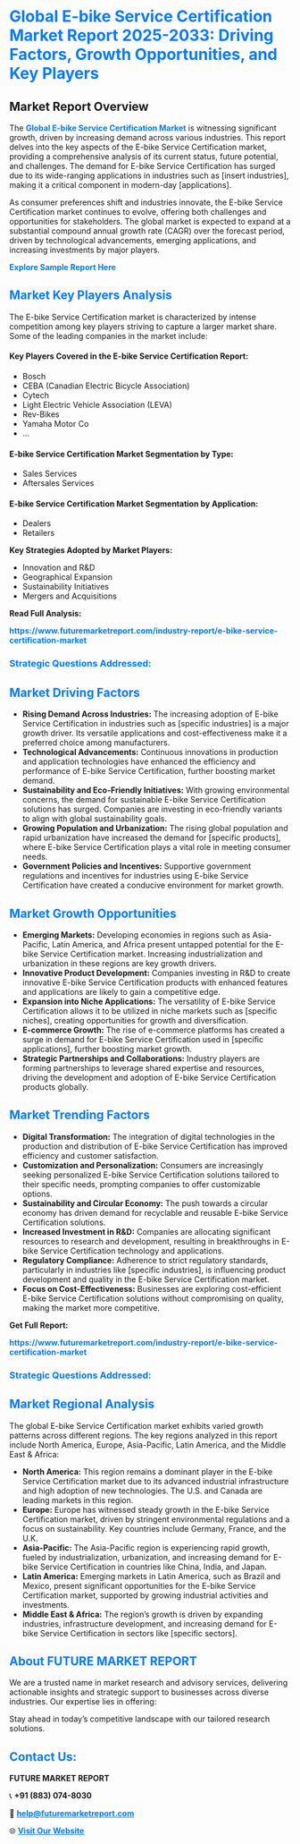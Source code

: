 <h1 style="color: #007BFF;">Global E-bike Service Certification Market Report 2025-2033: Driving Factors, Growth Opportunities, and Key Players</h1>

<section id="overview">
<h2>Market Report Overview</h2>
<p>The <a href="https://www.futuremarketreport.com/industry-report/e-bike-service-certification-market" style="color: #007BFF; text-decoration: none;"><strong>Global E-bike Service Certification Market</strong></a> is witnessing significant growth, driven by increasing demand across various industries. This report delves into the key aspects of the E-bike Service Certification market, providing a comprehensive analysis of its current status, future potential, and challenges. The demand for E-bike Service Certification has surged due to its wide-ranging applications in industries such as [insert industries], making it a critical component in modern-day [applications].</p>
<p>As consumer preferences shift and industries innovate, the E-bike Service Certification market continues to evolve, offering both challenges and opportunities for stakeholders. The global market is expected to expand at a substantial compound annual growth rate (CAGR) over the forecast period, driven by technological advancements, emerging applications, and increasing investments by major players.</p>
</section>

<section id="overview">
<p><a href="https://www.futuremarketreport.com/request-sample/reportId=56863" style="color: #007BFF; text-decoration: none;"><strong>Explore Sample Report Here</strong></a></p>
</section>

<section id="key-players">
<h2 style="color: #007BFF;">Market Key Players Analysis</h2>
<p>The E-bike Service Certification market is characterized by intense competition among key players striving to capture a larger market share. Some of the leading companies in the market include:</p>
<h4>Key Players Covered in the E-bike Service Certification Report:</h4>
<ul><li>Bosch</li><li>CEBA (Canadian Electric Bicycle Association)</li><li>Cytech</li><li>Light Electric Vehicle Association (LEVA)</li><li>Rev-Bikes</li><li>Yamaha Motor Co</li><li>...</li></ul>
<h4>E-bike Service Certification Market Segmentation by Type:</h4>
<ul><li>Sales Services</li><li>Aftersales Services</li></ul>

<h4>E-bike Service Certification Market Segmentation by Application:</h4>
<ul><li>Dealers</li><li>Retailers</li></ul>
<p><strong>Key Strategies Adopted by Market Players:</strong></p>
<ul>
<li>Innovation and R&D</li>
<li>Geographical Expansion</li>
<li>Sustainability Initiatives</li>
<li>Mergers and Acquisitions</li>
</ul>
</section>

<section>
<p><strong>Read Full Analysis: </strong></p><a href="https://www.futuremarketreport.com/industry-report/e-bike-service-certification-market" style="color: #007BFF; text-decoration: none;"><strong>https://www.futuremarketreport.com/industry-report/e-bike-service-certification-market</strong></a>
<h3 style="color: #007BFF;">Strategic Questions Addressed:</h3>
</section>

<section id="driving-factors">
<h2 style="color: #007BFF;">Market Driving Factors</h2>
<ul>
<li><strong>Rising Demand Across Industries:</strong> The increasing adoption of E-bike Service Certification in industries such as [specific industries] is a major growth driver. Its versatile applications and cost-effectiveness make it a preferred choice among manufacturers.</li>
<li><strong>Technological Advancements:</strong> Continuous innovations in production and application technologies have enhanced the efficiency and performance of E-bike Service Certification, further boosting market demand.</li>
<li><strong>Sustainability and Eco-Friendly Initiatives:</strong> With growing environmental concerns, the demand for sustainable E-bike Service Certification solutions has surged. Companies are investing in eco-friendly variants to align with global sustainability goals.</li>
<li><strong>Growing Population and Urbanization:</strong> The rising global population and rapid urbanization have increased the demand for [specific products], where E-bike Service Certification plays a vital role in meeting consumer needs.</li>
<li><strong>Government Policies and Incentives:</strong> Supportive government regulations and incentives for industries using E-bike Service Certification have created a conducive environment for market growth.</li>
</ul>
</section>

<section id="growth-opportunities">
<h2 style="color: #007BFF;">Market Growth Opportunities</h2>
<ul>
<li><strong>Emerging Markets:</strong> Developing economies in regions such as Asia-Pacific, Latin America, and Africa present untapped potential for the E-bike Service Certification market. Increasing industrialization and urbanization in these regions are key growth drivers.</li>
<li><strong>Innovative Product Development:</strong> Companies investing in R&D to create innovative E-bike Service Certification products with enhanced features and applications are likely to gain a competitive edge.</li>
<li><strong>Expansion into Niche Applications:</strong> The versatility of E-bike Service Certification allows it to be utilized in niche markets such as [specific niches], creating opportunities for growth and diversification.</li>
<li><strong>E-commerce Growth:</strong> The rise of e-commerce platforms has created a surge in demand for E-bike Service Certification used in [specific applications], further boosting market growth.</li>
<li><strong>Strategic Partnerships and Collaborations:</strong> Industry players are forming partnerships to leverage shared expertise and resources, driving the development and adoption of E-bike Service Certification products globally.</li>
</ul>
</section>

<section id="trending-factors">
<h2 style="color: #007BFF;">Market Trending Factors</h2>
<ul>
<li><strong>Digital Transformation:</strong> The integration of digital technologies in the production and distribution of E-bike Service Certification has improved efficiency and customer satisfaction.</li>
<li><strong>Customization and Personalization:</strong> Consumers are increasingly seeking personalized E-bike Service Certification solutions tailored to their specific needs, prompting companies to offer customizable options.</li>
<li><strong>Sustainability and Circular Economy:</strong> The push towards a circular economy has driven demand for recyclable and reusable E-bike Service Certification solutions.</li>
<li><strong>Increased Investment in R&D:</strong> Companies are allocating significant resources to research and development, resulting in breakthroughs in E-bike Service Certification technology and applications.</li>
<li><strong>Regulatory Compliance:</strong> Adherence to strict regulatory standards, particularly in industries like [specific industries], is influencing product development and quality in the E-bike Service Certification market.</li>
<li><strong>Focus on Cost-Effectiveness:</strong> Businesses are exploring cost-efficient E-bike Service Certification solutions without compromising on quality, making the market more competitive.</li>
</ul>
</section>

<section>
<p><strong>Get Full Report: </strong></p><a href="https://www.futuremarketreport.com/industry-report/e-bike-service-certification-market" style="color: #007BFF; text-decoration: none;"><strong>https://www.futuremarketreport.com/industry-report/e-bike-service-certification-market</strong></a>
<h3 style="color: #007BFF;">Strategic Questions Addressed:</h3>
</section>


<section id="regional-analysis">
<h2 style="color: #007BFF;">Market Regional Analysis</h2>
<p>The global E-bike Service Certification market exhibits varied growth patterns across different regions. The key regions analyzed in this report include North America, Europe, Asia-Pacific, Latin America, and the Middle East & Africa:</p>
<ul>
<li><strong>North America:</strong> This region remains a dominant player in the E-bike Service Certification market due to its advanced industrial infrastructure and high adoption of new technologies. The U.S. and Canada are leading markets in this region.</li>
<li><strong>Europe:</strong> Europe has witnessed steady growth in the E-bike Service Certification market, driven by stringent environmental regulations and a focus on sustainability. Key countries include Germany, France, and the U.K.</li>
<li><strong>Asia-Pacific:</strong> The Asia-Pacific region is experiencing rapid growth, fueled by industrialization, urbanization, and increasing demand for E-bike Service Certification in countries like China, India, and Japan.</li>
<li><strong>Latin America:</strong> Emerging markets in Latin America, such as Brazil and Mexico, present significant opportunities for the E-bike Service Certification market, supported by growing industrial activities and investments.</li>
<li><strong>Middle East & Africa:</strong> The region’s growth is driven by expanding industries, infrastructure development, and increasing demand for E-bike Service Certification in sectors like [specific sectors].</li>
</ul>
</section>

<footer>
<h2 style="color: #007BFF;">About FUTURE MARKET REPORT</h2>
<p>We are a trusted name in market research and advisory services, delivering actionable insights and strategic support to businesses across diverse industries. Our expertise lies in offering:</p>

<p>Stay ahead in today’s competitive landscape with our tailored research solutions.</p>

<h2 style="color: #007BFF;">Contact Us:</h2>
<p><strong>FUTURE MARKET REPORT</strong></p>
<p>📞 <strong>+91 (883) 074-8030</strong></p>
<p>📧 <strong><a href="mailto:help@futuremarketreport.com" style="color: #007BFF;">help@futuremarketreport.com</a></strong></p>
<p>🌐 <strong><a href="https://www.futuremarketreport.com/" style="color: #007BFF;">Visit Our Website</a></strong></p>
</footer>
